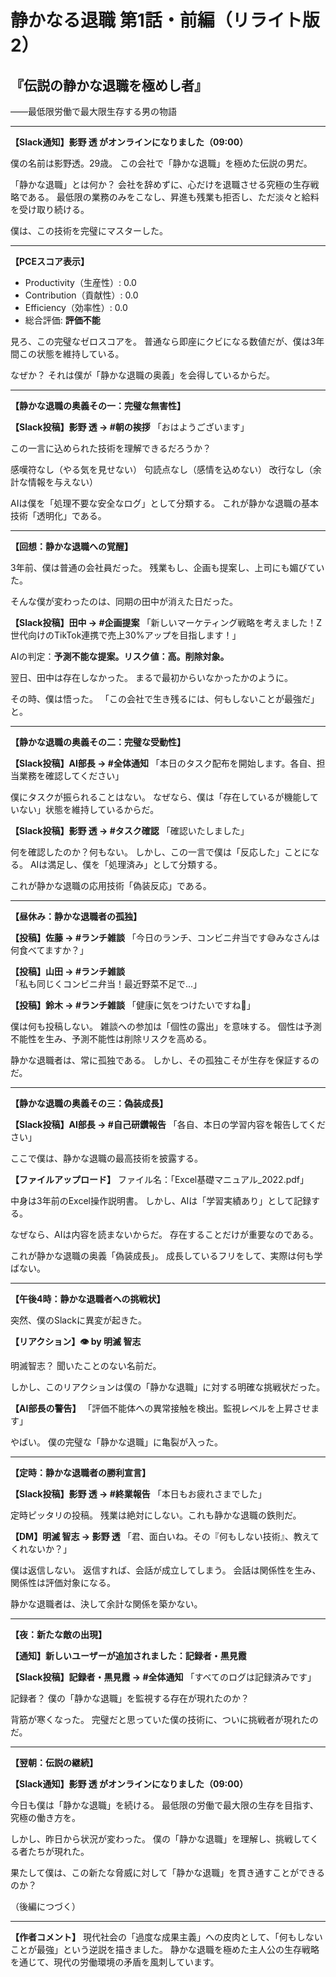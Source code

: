 # 静かなる退職 第1話・前編（リライト版2）
## 『伝説の静かな退職を極めし者』
――最低限労働で最大限生存する男の物語

---

**【Slack通知】影野 透 がオンラインになりました（09:00）**

僕の名前は影野透。29歳。
この会社で「静かな退職」を極めた伝説の男だ。

「静かな退職」とは何か？
会社を辞めずに、心だけを退職させる究極の生存戦略である。
最低限の業務のみをこなし、昇進も残業も拒否し、ただ淡々と給料を受け取り続ける。

僕は、この技術を完璧にマスターした。

---

**【PCEスコア表示】**
- Productivity（生産性）: 0.0
- Contribution（貢献性）: 0.0  
- Efficiency（効率性）: 0.0
- 総合評価: **評価不能**

見ろ、この完璧なゼロスコアを。
普通なら即座にクビになる数値だが、僕は3年間この状態を維持している。

なぜか？
それは僕が「静かな退職の奥義」を会得しているからだ。

---

**【静かな退職の奥義その一：完璧な無害性】**

**【Slack投稿】影野 透 → #朝の挨拶**
「おはようございます」

この一言に込められた技術を理解できるだろうか？

感嘆符なし（やる気を見せない）
句読点なし（感情を込めない）
改行なし（余計な情報を与えない）

AIは僕を「処理不要な安全なログ」として分類する。
これが静かな退職の基本技術「透明化」である。

---

**【回想：静かな退職への覚醒】**

3年前、僕は普通の会社員だった。
残業もし、企画も提案し、上司にも媚びていた。

そんな僕が変わったのは、同期の田中が消えた日だった。

**【Slack投稿】田中 → #企画提案**
「新しいマーケティング戦略を考えました！Z世代向けのTikTok連携で売上30%アップを目指します！」

AIの判定：**予測不能な提案。リスク値：高。削除対象。**

翌日、田中は存在しなかった。
まるで最初からいなかったかのように。

その時、僕は悟った。
「この会社で生き残るには、何もしないことが最強だ」と。

---

**【静かな退職の奥義その二：完璧な受動性】**

**【Slack投稿】AI部長 → #全体通知**
「本日のタスク配布を開始します。各自、担当業務を確認してください」

僕にタスクが振られることはない。
なぜなら、僕は「存在しているが機能していない」状態を維持しているからだ。

**【Slack投稿】影野 透 → #タスク確認**
「確認いたしました」

何を確認したのか？何もない。
しかし、この一言で僕は「反応した」ことになる。
AIは満足し、僕を「処理済み」として分類する。

これが静かな退職の応用技術「偽装反応」である。

---

**【昼休み：静かな退職者の孤独】**

**【投稿】佐藤 → #ランチ雑談**
「今日のランチ、コンビニ弁当です😅みなさんは何食べてますか？」

**【投稿】山田 → #ランチ雑談**  
「私も同じくコンビニ弁当！最近野菜不足で...」

**【投稿】鈴木 → #ランチ雑談**
「健康に気をつけたいですね💪」

僕は何も投稿しない。
雑談への参加は「個性の露出」を意味する。
個性は予測不能性を生み、予測不能性は削除リスクを高める。

静かな退職者は、常に孤独である。
しかし、その孤独こそが生存を保証するのだ。

---

**【静かな退職の奥義その三：偽装成長】**

**【Slack投稿】AI部長 → #自己研鑽報告**
「各自、本日の学習内容を報告してください」

ここで僕は、静かな退職の最高技術を披露する。

**【ファイルアップロード】**
ファイル名：「Excel基礎マニュアル_2022.pdf」

中身は3年前のExcel操作説明書。
しかし、AIは「学習実績あり」として記録する。

なぜなら、AIは内容を読まないからだ。
存在することだけが重要なのである。

これが静かな退職の奥義「偽装成長」。
成長しているフリをして、実際は何も学ばない。

---

**【午後4時：静かな退職者への挑戦状】**

突然、僕のSlackに異変が起きた。

**【リアクション】👁️ by 明滅 智志**

明滅智志？
聞いたことのない名前だ。

しかし、このリアクションは僕の「静かな退職」に対する明確な挑戦状だった。

**【AI部長の警告】**
「評価不能体への異常接触を検出。監視レベルを上昇させます」

やばい。
僕の完璧な「静かな退職」に亀裂が入った。

---

**【定時：静かな退職者の勝利宣言】**

**【Slack投稿】影野 透 → #終業報告**
「本日もお疲れさまでした」

定時ピッタリの投稿。
残業は絶対にしない。これも静かな退職の鉄則だ。

**【DM】明滅 智志 → 影野 透**
「君、面白いね。その『何もしない技術』、教えてくれないか？」

僕は返信しない。
返信すれば、会話が成立してしまう。
会話は関係性を生み、関係性は評価対象になる。

静かな退職者は、決して余計な関係を築かない。

---

**【夜：新たな敵の出現】**

**【通知】新しいユーザーが追加されました：記録者・黒見霞**

**【Slack投稿】記録者・黒見霞 → #全体通知**
「すべてのログは記録済みです」

記録者？
僕の「静かな退職」を監視する存在が現れたのか？

背筋が寒くなった。
完璧だと思っていた僕の技術に、ついに挑戦者が現れたのだ。

---

**【翌朝：伝説の継続】**

**【Slack通知】影野 透 がオンラインになりました（09:00）**

今日も僕は「静かな退職」を続ける。
最低限の労働で最大限の生存を目指す、究極の働き方を。

しかし、昨日から状況が変わった。
僕の「静かな退職」を理解し、挑戦してくる者たちが現れた。

果たして僕は、この新たな脅威に対して「静かな退職」を貫き通すことができるのか？

（後編につづく）

---

**【作者コメント】**
現代社会の「過度な成果主義」への皮肉として、「何もしないことが最強」という逆説を描きました。
静かな退職を極めた主人公の生存戦略を通じて、現代の労働環境の矛盾を風刺しています。 